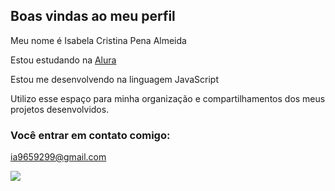 ## Boas vindas ao meu perfil 
Meu nome é Isabela Cristina Pena Almeida

Estou estudando na [Alura](https://www.alura.com.br)

Estou me desenvolvendo na linguagem JavaScript

Utilizo esse espaço para minha organização e compartilhamentos dos meus projetos desenvolvidos.

### Você entrar em contato comigo: 

ia9659299@gmail.com 

![](https://media1.tenor.com/m/mCiM7CmGGI4AAAAC/naruto.gif)

